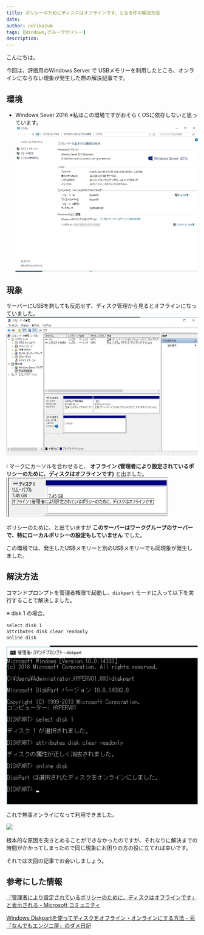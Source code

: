 ```yaml
---
title: ポリシーのためにディスクはオフラインです、となる件の解決方法
date: 
author: norikazum
tags: [Windows,グループポリシー]
description: 
---
```


こんにちは。

今回は、評価用のWindows Server で USBメモリーを利用したところ、オンラインにならない現象が発生した際の解決記事です。

## 環境
- Windows Sever 2016 ※私はこの環境ですがおそらくOSに依存しないと思っています。
    ![](images/2022-03-03_18h17_46.jpg)

## 現象
サーバーにUSBを刺しても反応せず、ディスク管理から見るとオフラインになっていました。
![](images/2022-03-03_18h14_14.jpg)

i マークにカーソルを合わせると、 **オフライン (管理者により設定されているポリシーのために、ディスクはオフラインです)** と出ました。
![](images/2022-03-03_18h14_27.jpg)

ポリシーのために、と出ていますが **このサーバーはワークグループのサーバーで、特にローカルポリシーの設定もしていません** でした。

この環境では、発生したUSBメモリーと別のUSBメモリーでも同現象が発生しました。

## 解決方法

コマンドプロンプトを管理者権限で起動し、`diskpart` モードに入って以下を実行することで解決しました。

※ disk 1 の場合。

```
select disk 1
attributes disk clear readonly
online disk
```

![](images/2022-03-10_16h19_58.jpg)


これで無事オンライになって利用できました。

![](images/022-03-03_18h17_33.jpg)

根本的な原因を突きとめることができなかったのですが、それなりに解決までの時間がかかってしまったので同じ現象にお困りの方の役に立てれば幸いです。

それでは次回の記事でお会いしましょう。

## 参考にした情報
[「管理者により設定されているポリシーのために、ディスクはオフラインです」と表示される - Microsoft コミュニティ](https://answers.microsoft.com/ja-jp/windows/forum/all/%E7%AE%A1%E7%90%86%E8%80%85%E3%81%AB%E3%82%88/44306ac2-9f04-4f04-8bac-45d73964f978)

[Windows Diskpartを使ってディスクをオフライン・オンラインにする方法 - 元「なんでもエンジニ屋」のダメ日記](https://nasunoblog.blogspot.com/2016/01/how-to-change-disk-offline-or-online.html)
